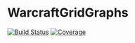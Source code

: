 # WarcraftGridGraphs

[![Build Status](https://github.com/gdalle/WarcraftGridGraphs.jl/actions/workflows/CI.yml/badge.svg?branch=main)](https://github.com/gdalle/WarcraftGridGraphs.jl/actions/workflows/CI.yml?query=branch%3Amain)
[![Coverage](https://codecov.io/gh/gdalle/WarcraftGridGraphs.jl/branch/main/graph/badge.svg)](https://codecov.io/gh/gdalle/WarcraftGridGraphs.jl)
